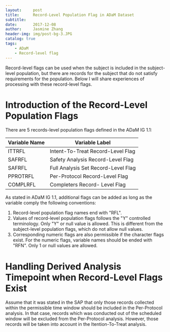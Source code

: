 ```yaml
---
layout:     post
title:      Record-Level Population Flag in ADaM Dataset
subtitle:   
date:       2017-12-08
author:     Jasmine Zhang
header-img: img/post-bg-3.JPG
catalog: true
tags:
    - ADaM 
    - Record-level flag
---
```


Record-level flags can be used when the subject is included in the subject-level population, but there are records for the subject that do not satisfy requirements for the population. Below I will share experiences of processing with these record-level flags.



# Introduction of the Record-Level Population Flags

There are 5 records-level population flags defined in the ADaM IG 1.1: 

Variable Name | Variable Label
--------------| --------------
ITTRFL        |Intent-To-Treat Record-Level Flag               
SAFRFL        |Safety Analysis Record-Level Flag 
SAFRFL        |Full Analysis Set Record-Level Flag
PPROTRFL      |Per-Protocol Record-Level Flag
COMPLRFL      |Completers Record- Level Flag

As stated in ADaM IG 1.1, additional flags can be added as long as the variable comply the following conventions:

1. Record-level population flag names end with "RFL".
2. Values of record-level population flags follows the "Y" controlled terminology. Only "Y" or null value is allowed. This is different from the subject-level population flags, which do not allow null values.
3. Corresponding numeric flags are also permissible if the character flags exist. For the numeric flags, variable names should be ended with "RFN". Only 1 or null values are allowed.

# Handling Derived Analysis Timepoint when Record-Level Flags Exist

Assume that it was stated in the SAP that only those records collected within the permissible time window should be included in the Per-Protocol analysis. In that case, records which was conducted out of the scheduled window will be excluded from the Per-Protocol analysis. However, those records will be taken into account in the Itention-To-Treat analysis.


 
